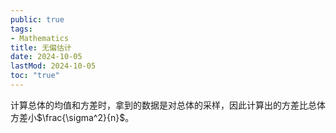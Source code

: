 ```yaml
---
public: true
tags:
- Mathematics
title: 无偏估计
date: 2024-10-05
lastMod: 2024-10-05
toc: "true"
---
```


计算总体的均值和方差时，拿到的数据是对总体的采样，因此计算出的方差比总体方差小$\frac{\sigma^2}{n}$。
